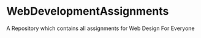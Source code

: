 # WebDevelopmentAssignments
A Repository which contains all assignments for Web Design For Everyone 
